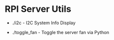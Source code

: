 # RPI Server Utils

* ./i2c - I2C System Info Display

* ./toggle_fan - Toggle the server fan via Python
